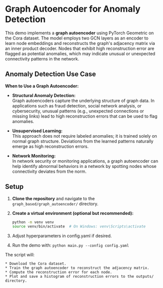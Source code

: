 # Graph Autoencoder for Anomaly Detection

This demo implements a **graph autoencoder** using PyTorch Geometric on the Cora dataset. The model employs two GCN layers as an encoder to learn node embeddings and reconstructs the graph's adjacency matrix via an inner product decoder. Nodes that exhibit high reconstruction error are flagged as potential anomalies, which may indicate unusual or unexpected connectivity patterns in the network.

## Anomaly Detection Use Case

**When to Use a Graph Autoencoder:**

- **Structural Anomaly Detection:**  
  Graph autoencoders capture the underlying structure of graph data. In applications such as fraud detection, social network analysis, or cybersecurity, unusual patterns (e.g., unexpected connections or missing links) lead to high reconstruction errors that can be used to flag anomalies.

- **Unsupervised Learning:**  
  This approach does not require labeled anomalies; it is trained solely on normal graph structure. Deviations from the learned patterns naturally emerge as high reconstruction errors.

- **Network Monitoring:**  
  In network security or monitoring applications, a graph autoencoder can help identify abnormal behaviors in a network by spotting nodes whose connectivity deviates from the norm.

## Setup

1. **Clone the repository** and navigate to the `graph_based/graph_autoencoder/` directory.

2. **Create a virtual environment (optional but recommended):**

   ```bash
   python -m venv venv
   source venv/bin/activate  # On Windows: venv\Scripts\activate

3. Adjust hyperparameters in config.yaml if desired.

4. Run the demo with: `python main.py --config config.yaml`

The script will:

    * Download the Cora dataset.
    * Train the graph autoencoder to reconstruct the adjacency matrix.
    * Compute the reconstruction error for each node.
    * Plot and save a histogram of reconstruction errors to the outputs/ directory.